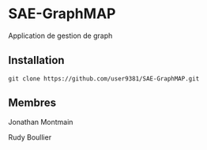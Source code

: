 # SAE-GraphMAP 

Application de gestion de graph

## Installation

```
git clone https://github.com/user9381/SAE-GraphMAP.git
```

## Membres

Jonathan Montmain

Rudy Boullier
